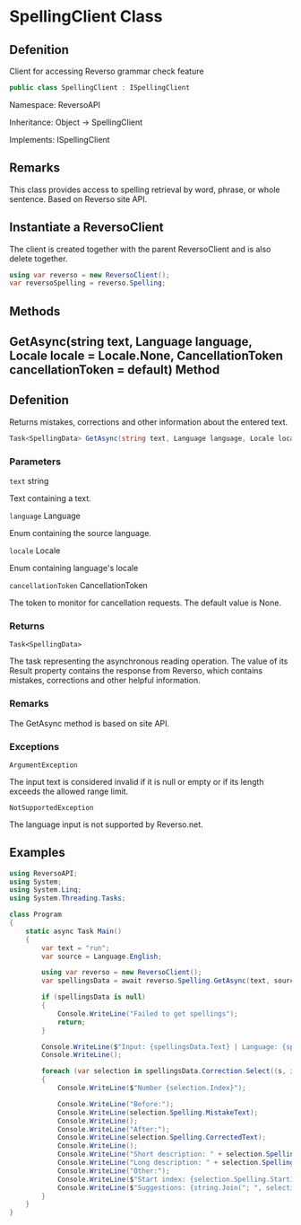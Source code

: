 # SpellingClient Class

## Defenition

Client for accessing Reverso grammar check feature

```csharp
public class SpellingClient : ISpellingClient
```

Namespace: ReversoAPI

Inheritance: Object -> SpellingClient

Implements: ISpellingClient  

## Remarks

This class provides access to spelling retrieval by word, phrase, or whole sentence. Based on Reverso site API. 

## Instantiate a ReversoClient

The client is created together with the parent ReversoClient and is also delete together.

```csharp
using var reverso = new ReversoClient();
var reversoSpelling = reverso.Spelling;
```

## Methods

## GetAsync(string text, Language language, Locale locale = Locale.None, CancellationToken cancellationToken = default) Method
  
## Defenition
  
Returns mistakes, corrections and other information about the entered text.
  
```csharp
Task<SpellingData> GetAsync(string text, Language language, Locale locale = Locale.None, CancellationToken cancellationToken = default);
```
### Parameters

`text` string 

Text containing a text.
  
`language` Language
  
Enum containing the source language.

`locale` Locale

Enum containing language's locale
  
`cancellationToken` CancellationToken

The token to monitor for cancellation requests. The default value is None.

### Returns
  
`Task<SpellingData>`
  
The task representing the asynchronous reading operation. The value of its Result property contains the response from Reverso, which contains mistakes, corrections and other helpful information.
  
### Remarks

The GetAsync method is based on site API.

### Exceptions
  
`ArgumentException`
  
The input text is considered invalid if it is null or empty or if its length exceeds the allowed range limit.
  
`NotSupportedException`
  
The language input is not supported by Reverso.net.
  
## Examples
  
```csharp
using ReversoAPI;
using System;
using System.Linq;
using System.Threading.Tasks;

class Program
{
    static async Task Main()
    {
        var text = "run";
        var source = Language.English;

        using var reverso = new ReversoClient();
        var spellingsData = await reverso.Spelling.GetAsync(text, source);

        if (spellingsData is null)
        {
            Console.WriteLine("Failed to get spellings");
            return;
        }

        Console.WriteLine($"Input: {spellingsData.Text} | Language: {spellingsData.Language}");
        Console.WriteLine();

        foreach (var selection in spellingsData.Correction.Select((s, i) => new { Index = i, Spelling = s }))
        {
            Console.WriteLine($"Number {selection.Index}");

            Console.WriteLine("Before:");
            Console.WriteLine(selection.Spelling.MistakeText);
            Console.WriteLine();
            Console.WriteLine("After:");
            Console.WriteLine(selection.Spelling.CorrectedText);
            Console.WriteLine();
            Console.WriteLine("Short description: " + selection.Spelling.ShortDescription);
            Console.WriteLine("Long description: " + selection.Spelling.LongDescription);
            Console.WriteLine("Other:");
            Console.WriteLine($"Start index: {selection.Spelling.StartIndex} End index: {selection.Spelling.EndIndex}");
            Console.WriteLine($"Suggestions: {string.Join("; ", selection.Spelling.Suggestions)}");
        }
    }
}
```
  

